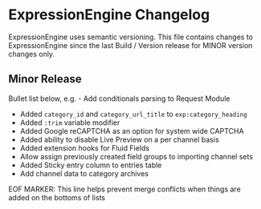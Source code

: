 # ExpressionEngine Changelog

ExpressionEngine uses semantic versioning. This file contains changes to ExpressionEngine since the last Build / Version release for MINOR version changes only.

## Minor Release

Bullet list below, e.g.
    - Add conditionals parsing to Request Module
   - Added `category_id` and `category_url_title` to `exp:category_heading`
   - Added `:trim` variable modifier
   - Added Google reCAPTCHA as an option for system wide CAPTCHA
   - Added ability to disable Live Preview on a per channel basis
   - Added extension hooks for Fluid Fields
   - Allow assign previously created field groups to importing channel sets
   - Added Sticky entry column to entries table
   - Add channel data to category archives


EOF MARKER: This line helps prevent merge conflicts when things are
added on the bottoms of lists
